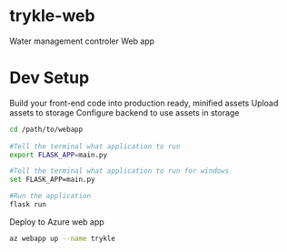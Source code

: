 # trykle-web
Water management controler Web app

# Dev Setup
Build your front-end code into production ready, minified assets
Upload assets to storage
Configure backend to use assets in storage

```bash
cd /path/to/webapp
 
#Tell the terminal what application to run
export FLASK_APP=main.py

#Tell the terminal what application to run for windows
set FLASK_APP=main.py

#Run the application
flask run
```

Deploy to Azure web app
```bash
az webapp up --name trykle
```